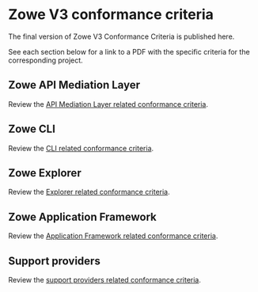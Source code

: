# Zowe V3 conformance criteria

The final version of Zowe V3 Conformance Criteria is published here.

See each section below for a link to a PDF with the specific criteria for the corresponding project.

## Zowe API Mediation Layer

Review the [API Mediation Layer related conformance criteria](https://ibm.box.com/s/qin12i90slsxzv2zdpiq4we6o6157gh5).

## Zowe CLI

Review the [CLI related conformance criteria](https://ibm.box.com/s/d8dgrx37k42wi2o92bk6vglfdazmkte9).

## Zowe Explorer

Review the [Explorer related conformance criteria](https://ibm.box.com/s/xmiwe01li8n0mgx4wpj68dqpsw2ybati).

## Zowe Application Framework

Review the [Application Framework related conformance criteria](https://ibm.box.com/s/krk4cckl7mo1wgmjkghv1s82q8cu5rx1).

## Support providers

Review the [support providers related conformance criteria](https://ibm.box.com/s/ok85oj6eflnpxsxvp1rntrebjbhebuk1).
